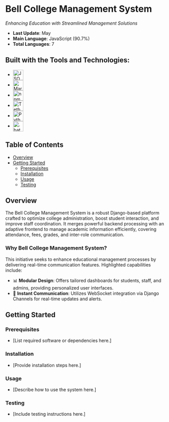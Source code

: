 # Bell College Management System

*Enhancing Education with Streamlined Management Solutions*

- **Last Update**: May
- **Main Language**: JavaScript (90.7%)
- **Total Languages**: 7

## Built with the Tools and Technologies:

- <img src="https://via.placeholder.com/32?text=JSON" alt="JSON" style="width: 32px; height: 32px; vertical-align: middle;">
- <img src="https://via.placeholder.com/32?text=Markdown" alt="Markdown" style="width: 32px; height: 32px; vertical-align: middle;">
- <img src="https://via.placeholder.com/32?text=npm" alt="npm" style="width: 32px; height: 32px; vertical-align: middle;">
- <img src="https://upload.wikimedia.org/wikipedia/commons/thumb/0/00/Tether_USDT_logo.svg/1200px-Tether_USDT_logo.svg.png" alt="Tether" style="width: 32px; height: 32px; vertical-align: middle;">
- <img src="https://www.python.org/static/community_logos/python-logo-master-v3-TM.png" alt="Python" style="width: 32px; height: 32px; vertical-align: middle;">
- <img src="https://via.placeholder.com/32?text=.bat" alt=".bat" style="width: 32px; height: 32px; vertical-align: middle;">

## Table of Contents

- [Overview](#overview)
- [Getting Started](#getting-started)
  - [Prerequisites](#prerequisites)
  - [Installation](#installation)
  - [Usage](#usage)
  - [Testing](#testing)

## Overview

The Bell College Management System is a robust Django-based platform crafted to optimize college administration, boost student interaction, and improve staff coordination. It merges powerful backend processing with an adaptive frontend to manage academic information efficiently, covering attendance, fees, grades, and inter-role communication.

### Why Bell College Management System?

This initiative seeks to enhance educational management processes by delivering real-time communication features. Highlighted capabilities include:

- 📊 **Modular Design**: Offers tailored dashboards for students, staff, and admins, providing personalized user interfaces.
- 💬 **Instant Communication**: Utilizes WebSocket integration via Django Channels for real-time updates and alerts.

## Getting Started

### Prerequisites

- [List required software or dependencies here.]

### Installation

- [Provide installation steps here.]

### Usage

- [Describe how to use the system here.]

### Testing

- [Include testing instructions here.]
